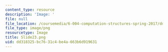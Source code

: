 ```yaml
---
content_type: resource
description: 'Image: '
file: null
file_location: /coursemedia/6-004-computation-structures-spring-2017/dd318325bc7631c4be4a663b6d919631_Slide23.png
file_type: image/png
resourcetype: Image
title: Slide23.png
uid: dd318325-bc76-31c4-be4a-663b6d919631
---
```

